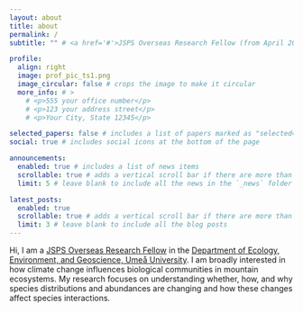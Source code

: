 ```yaml
---
layout: about
title: about
permalink: /
subtitle: "" # <a href='#'>JSPS Overseas Research Fellow (from April 2025)</a>. \nDepartment of Ecology, Environment, and Geoscience, Umeå University

profile:
  align: right
  image: prof_pic_ts1.png
  image_circular: false # crops the image to make it circular
  more_info: # >
    # <p>555 your office number</p>
    # <p>123 your address street</p>
    # <p>Your City, State 12345</p>

selected_papers: false # includes a list of papers marked as "selected={true}"
social: true # includes social icons at the bottom of the page

announcements:
  enabled: true # includes a list of news items
  scrollable: true # adds a vertical scroll bar if there are more than 3 news items
  limit: 5 # leave blank to include all the news in the `_news` folder

latest_posts:
  enabled: true
  scrollable: true # adds a vertical scroll bar if there are more than 3 new posts items
  limit: 3 # leave blank to include all the blog posts
---
```


Hi, I am a [JSPS Overseas Research Fellow](https://www.jsps.go.jp/english/e-ab/) in the [Department of Ecology, Environment, and Geoscience, Umeå University](https://www.umu.se/en/department-of-ecology-and-environmental-science/). I am broadly interested in how climate change influences biological communities in mountain ecosystems. My research focuses on understanding whether, how, and why species distributions and abundances are changing and how these changes affect species interactions.

<!-- 
I use various techniques for my research, including thermal sensors, camera traps, 
I also use modeling techniques to assess the climate change impacts on species distribution.


Put your address / P.O. box / other info right below your picture. You can also disable any of these elements by editing `profile` property of the YAML header of your `_pages/about.md`. Edit `_bibliography/papers.bib` and Jekyll will render your [publications page](/al-folio/publications/) automatically.

Link to your social media connections, too. This theme is set up to use [Font Awesome icons](https://fontawesome.com/) and [Academicons](https://jpswalsh.github.io/academicons/), like the ones below. Add your Facebook, Twitter, LinkedIn, Google Scholar, or just disable all of them.
-->


